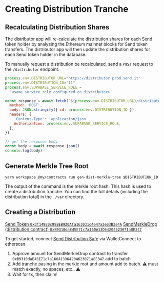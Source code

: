 # Creating Distribution Tranche

## Recalculating Distribution Shares

The distributor app will re-calculate the distribution shares for each Send token holder by analyzing the Ethereum mainnet blocks for Send token transfers. The distributor app will then update the distribution shares for each Send token holder in the database.

To manually request a distribution be recalculated, send a `POST` request to the `/distributor` endpoint:

```js
process.env.DISTRIBUTOR_URL="https://distributor.prod.send.it"
process.env.DISTRIBUTION_ID="11"
process.env.SUPABASE_SERVICE_ROLE =
  '<same service role configured on distributor>'

const response = await fetch(`${process.env.DISTRIBUTOR_URL}/distributor/v2`, {
  method: 'POST',
  body: JSON.stringify({ id: process.env.DISTRIBUTION_ID }),
  headers: {
    'Content-Type': 'application/json',
    Authorization: process.env.SUPABASE_SERVICE_ROLE,
  },
})

// get the response body
const body = await response.json()
console.log(body)
```

## Generate Merkle Tree Root

```shell
yarn workspace @my/contracts run gen-dist-merkle-tree $DISTRIBUTION_ID
```

The output of the command is the merkle root hash. This hash is used to create a distribution tranche. You can find the full details (including the distribution total) in the `./var` directory.

## Creating a Distribution

[Send Token `0x3f14920c99BEB920Afa163031c4e47a3e03B3e4A`](https://etherscan.io/address/0x3f14920c99beb920afa163031c4e47a3e03b3e4a)
[SendMerkleDrop (distribution contract) `0xB9310daE45E71c7a160A13D64204623071a8E347`](
https://etherscan.io/address/0xB9310daE45E71c7a160A13D64204623071a8E347)

To get started, connect [Send Distribution Safe](https://app.safe.global/home?safe=eth:0x6204Bc0662ccd8a9A762d59fe7906733f251E3b7) via WalletConnect to etherscan

1. Approve amount for SendMerkleDrop contract to transfer `0xB9310daE45E71c7a160A13D64204623071a8E347` add to batch
2. Add tranche pasing in the merkle root and amount add to batch. :warning: must match exactly, no spaces, etc.. :warning:
3. Wait for tx, then claim!
